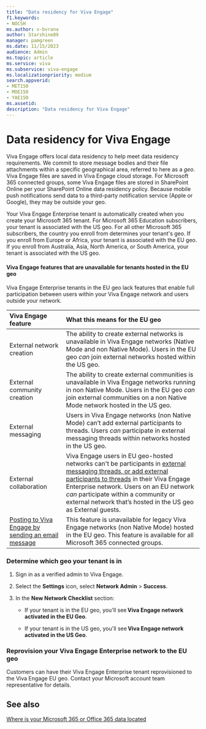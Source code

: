 ```yaml
---
title: "Data residency for Viva Engage"
f1.keywords:
- NOCSH
ms.author: v-bvrana
author: Starshine89
manager: pamgreen
ms.date: 11/15/2023
audience: Admin
ms.topic: article
ms.service: viva
ms.subservice: viva-engage
ms.localizationpriority: medium
search.appverid:
- MET150
- MOE150
- YAE150
ms.assetid: 
description: "Data residency for Viva Engage"
---
```


# Data residency for Viva Engage
Viva Engage offers local data residency to help meet data residency requirements. We commit to store message bodies and their file attachments within a specific geographical area, referred to here as a *geo*. Viva Engage files are saved in Viva Engage cloud storage. For Microsoft 365 connected groups, some Viva Engage files are stored in SharePoint Online per your SharePoint Online data residency policy. Because mobile push notifications send data to a third-party notification service (Apple or Google), they may be outside your geo.

Your Viva Engage Enterprise tenant is automatically created when you create your Microsoft 365 tenant. For Microsoft 365 Education subscribers, your tenant is associated with the US geo. For all other Microsoft 365 subscribers, the country you enroll from determines your tenant's geo. If you enroll from Europe or Africa, your tenant is associated with the EU geo. If you enroll from Australia, Asia, North America, or South America, your tenant is associated with the US geo.

#### Viva Engage features that are unavailable for tenants hosted in the EU geo 

Viva Engage Enterprise tenants in the EU geo lack features that enable full participation between users within your Viva Engage network and users outside your network.

| Viva Engage feature | What this means for the EU geo  |
|:-------|:-------|
| External network creation|The ability to create external networks is unavailable in Viva Engage networks (Native Mode and non Native Mode). Users in the EU geo *can* join external networks hosted within the US geo.|
|External community creation|The ability to create external communities is unavailable in Viva Engage networks running in non Native Mode. Users in the EU geo *can* join external communities on a non Native Mode network hosted in the US geo.|
|External messaging|Users in Viva Engage networks (non Native Mode) can’t add external participants to threads. Users *can* participate in external messaging threads within networks hosted in the US geo.|
|External collaboration|Viva Engage users in EU geo-hosted networks can't be participants in [external messaging threads, or add external participants to threads](../work-with-external-users/external-messaging-faq.md) in their Viva Engage Enterprise network. Users on an EU network *can* participate within a community or external network that’s hosted in the US geo as External guests.|
|[Posting to Viva Engage by sending an email message](https://support.office.com/article/058d1bc1-3492-47c5-bde2-29ea294acdb6)|This feature is unavailable for legacy Viva Engage networks (non Native Mode) hosted in the EU geo. This feature is available for all Microsoft 365 connected groups.|

<a name="geodata"></a>

###  Determine which geo your tenant is in

1. Sign in as a verified admin to Viva Engage.

2. Select the **Settings** icon, select **Network Admin** > **Success**.

3. In the **New Network Checklist** section: 

    - If your tenant is in the EU geo, you'll see **Viva Engage network activated in the EU Geo**.

    - If your tenant is in the US geo, you'll see **Viva Engage network activated in the US Geo**.

###  Reprovision your Viva Engage Enterprise network to the EU geo
Customers can have their Viva Engage Enterprise tenant reprovisioned to the Viva Engage EU geo. Contact your Microsoft account team representative for details.

## See also

[Where is your Microsoft 365 or Office 365 data located](/microsoft-365/enterprise/o365-data-locations)